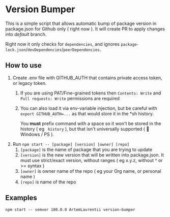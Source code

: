 # Version Bumper

This is a simple script that allows automatic bump of package version in package.json for Github only ( right now ).
It will create PR to apply changes into *default* branch.

Right now it only checks for `dependencies`, and ignores `package-lock.json`/`devDependencies`/`peerDependencies`.

## How to use
1. Create .env file with GITHUB_AUTH that contains private access token, or legacy token.
   1. If you are using PAT/Fine-grained tokens then `Contents: Write` and `Pull requests: Write` permissions are required
   2. You can also load it via env-variable injection,
       but be careful with `export GITHUB_AUTH=...` as that would store it in the *sh history.

      You **must** prefix command with a space so it won't be stored in the history ( eg ` history` ),
       but that isn't universally supported ( :wave: Windows / PS ).
2. Run `npm start -- [package] [version] [owner] [repo]`
   1. `[package]` is the name of package that you are trying to update
   2. `[version]` is the new version that will be written into package.json.
       It must use strict/exact version, without ranges ( eg x.y.z, without ^ or >= syntax )
   3. `[owner]` is owner name of the repo ( eg your Org name, or personal name )
   4. `[repo]` is name of the repo

## Examples
`npm start -- semver 100.0.0 ArtemLavrentii version-bumper`

